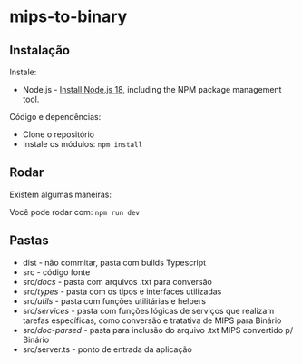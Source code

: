 # mips-to-binary

## Instalação

Instale:
* Node.js - [Install Node.js 18](https://nodejs.org/en/), including the NPM package management tool.

Código e dependências:
- Clone o repositório
- Instale os módulos: `npm install`

## Rodar
Existem algumas maneiras:

Você pode rodar com: ```npm run dev```

## Pastas

* dist - não commitar, pasta com builds Typescript
* src - código fonte
* src/*docs* - pasta com arquivos .txt para conversão
* src/*types* - pasta com os tipos e interfaces utilizadas
* src/*utils* - pasta com funções utilitárias e helpers
* src/*services* - pasta com funções lógicas de serviços que realizam tarefas específicas, como conversão e tratativa de MIPS para Binário
* src/*doc-parsed* - pasta para inclusão do arquivo  .txt MIPS convertido p/ Binário
* src/server.ts - ponto de entrada da aplicação
